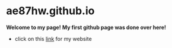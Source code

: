 # ae87hw.github.io

**Welcome to my page!**
**My first github page was done over here!**

- click on this [link](https://weblabtutorial.github.io) for my website
